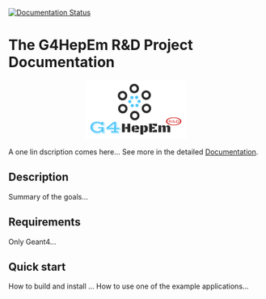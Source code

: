 [![Documentation Status](https://readthedocs.org/projects/g4hepem/badge/?version=latest)](https://g4hepem.readthedocs.io/en/latest/?badge=latest)

# The G4HepEm R&D Project Documentation

<p align="center">
  <img src="./docs/source/logo_HepEM3.png">
</p>


A one lin dscription comes here... See more in the detailed [Documentation](https://g4hepem.readthedocs.io/en/latest/).  



## Description

Summary of the goals... 


## Requirements

Only Geant4... 


## Quick start

How to build and install ...
How to use one of the example applications...
